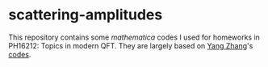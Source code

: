 # scattering-amplitudes

This repository contains some *mathematica* codes I used for homeworks in PH16212: Topics in modern QFT. They are largely based on [Yang Zhang](http://staff.ustc.edu.cn/~yzhphy/)'s [codes](http://staff.ustc.edu.cn/~yzhphy/teaching/code/5pt_twistor_Yang_Teaching.wl).

